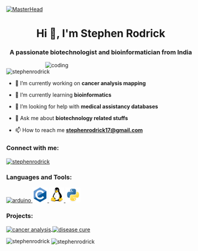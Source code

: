 [![MasterHead](https://www.shutterstock.com/image-vector/digital-technology-speed-connect-blue-green-2253500021.gif)](https://stephenrodrick.io)
<h1 align="center">Hi 👋, I'm Stephen Rodrick</h1>
<h3 align="center">A passionate biotechnologist and bioinformatician from India</h3>
<img align="right" alt="coding" width="400" src="https://media.giphy.com/media/mYjg4Bkq1Ye0MzcBuV/giphy.gif">

<p align="left"> <img src="https://komarev.com/ghpvc/?username=stephenrodrick&label=Profile%20views&color=0e75b6&style=flat" alt="stephenrodrick" /> </p>

- 🔭 I’m currently working on **cancer analysis mapping**

- 🌱 I’m currently learning **bioinformatics**

- 🤝 I’m looking for help with **medical assistancy databases**

- 💬 Ask me about **biotechnology related stuffs**

- 📫 How to reach me **stephenrodrick17@gmail.com**

<h3 align="left">Connect with me:</h3>
<p align="left">
<a href="https://linkedin.com/in/stephenrodrick" target="blank"><img align="center" src="https://raw.githubusercontent.com/rahuldkjain/github-profile-readme-generator/master/src/images/icons/Social/linked-in-alt.svg" alt="stephenrodrick" height="30" width="40" /></a>
</p>

<h3 align="left">Languages and Tools:</h3>
<p align="left"> 
    <a href="https://www.arduino.cc/" target="_blank" rel="noreferrer"> 
        <img src="https://cdn.worldvectorlogo.com/logos/arduino-1.svg" alt="arduino" width="40" height="40"/> 
    </a> 
    <a href="https://www.cprogramming.com/" target="_blank" rel="noreferrer"> 
        <img src="https://raw.githubusercontent.com/devicons/devicon/master/icons/c/c-original.svg" alt="c" width="40" height="40"/> 
    </a> 
    <a href="https://www.linux.org/" target="_blank" rel="noreferrer"> 
        <img src="https://raw.githubusercontent.com/devicons/devicon/master/icons/linux/linux-original.svg" alt="linux" width="40" height="40"/> 
    </a> 
    <a href="https://www.python.org" target="_blank" rel="noreferrer"> 
        <img src="https://raw.githubusercontent.com/devicons/devicon/master/icons/python/python-original.svg" alt="python" width="40" height="40"/> 
    </a> 
</p>

<h3 align="left">Projects:</h3>
<p align="left">
    <a href="https://github.com/stephenrodrick/cancer-analysis-project" target="_blank">
        <img align="center" src="https://media.giphy.com/media/dVuyBgq2z5gVBkFtDc/giphy.gif" alt="cancer analysis" width="100" height="100"/>
    </a>
    <a href="https://github.com/stephenrodrick/disease-cure-project" target="_blank">
        <img align="center" src="https://media.giphy.com/media/Y3pS0hx8rX9ANrB7yo/giphy.gif" alt="disease cure" width="100" height="100"/>
    </a>
</p>

<p><img align="left" src="https://github-readme-stats.vercel.app/api/top-langs?username=stephenrodrick&show_icons=true&locale=en&layout=compact" alt="stephenrodrick" /></p>

<p>&nbsp;<img align="center" src="https://github-readme-stats.vercel.app/api?username=stephenrodrick&show_icons=true&locale=en" alt="stephenrodrick" /></p>



